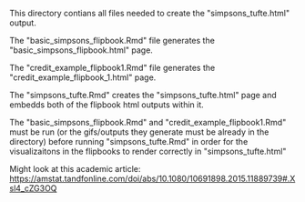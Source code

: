 This directory contians all files needed to create the "simpsons_tufte.html" output.

The "basic_simpsons_flipbook.Rmd" file generates the "basic_simpsons_flipbook.html" page.

The "credit_example_flipbook1.Rmd" file generates the "credit_example_flipbook_1.html" page. 

The "simpsons_tufte.Rmd" creates the "simpsons_tufte.html" page and embedds both of the flipbook html outputs within it. 

The "basic_simpsons_flipbook.Rmd" and "credit_example_flipbook1.Rmd" must be run (or the gifs/outputs they generate must be already in the directory) before running "simpsons_tufte.Rmd" in order for the visualizaitons in the flipbooks to render correctly in "simpsons_tufte.html"

Might look at this academic article: https://amstat.tandfonline.com/doi/abs/10.1080/10691898.2015.11889739#.Xsl4_cZG3OQ
